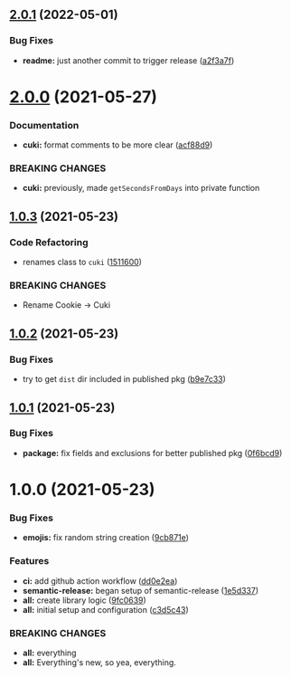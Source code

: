 ## [2.0.1](https://github.com/shmolf/cuki/compare/v2.0.0...v2.0.1) (2022-05-01)


### Bug Fixes

* **readme:** just another commit to trigger release ([a2f3a7f](https://github.com/shmolf/cuki/commit/a2f3a7f48c3984332bfd2ff146c16f9a34fd1a78))

# [2.0.0](https://github.com/shmolf/cuki/compare/v1.0.3...v2.0.0) (2021-05-27)


### Documentation

* **cuki:** format comments to be more clear ([acf88d9](https://github.com/shmolf/cuki/commit/acf88d92708adc340a57cc998fb1b1de27e56b79))


### BREAKING CHANGES

* **cuki:** previously, made `getSecondsFromDays` into private function

## [1.0.3](https://github.com/shmolf/cuki/compare/v1.0.2...v1.0.3) (2021-05-23)


### Code Refactoring

* renames class to `cuki` ([1511600](https://github.com/shmolf/cuki/commit/1511600000e00b4c8d9afaef897cb3a669cc94b9))


### BREAKING CHANGES

* Rename Cookie -> Cuki

## [1.0.2](https://github.com/shmolf/cuki/compare/v1.0.1...v1.0.2) (2021-05-23)


### Bug Fixes

* try to get `dist` dir included in published pkg ([b9e7c33](https://github.com/shmolf/cuki/commit/b9e7c3350e4799753c89b976a216b2b8c608e1a7))

## [1.0.1](https://github.com/shmolf/cuki/compare/v1.0.0...v1.0.1) (2021-05-23)


### Bug Fixes

* **package:** fix fields and exclusions for better published pkg ([0f6bcd9](https://github.com/shmolf/cuki/commit/0f6bcd9ff110dac97732804e76f5a503486dd541))

# 1.0.0 (2021-05-23)


### Bug Fixes

* **emojis:** fix random string creation ([9cb871e](https://github.com/shmolf/cuki/commit/9cb871e6fe108112eda6b1a41dc1371623ae0983))


### Features

* **ci:** add github action workflow ([dd0e2ea](https://github.com/shmolf/cuki/commit/dd0e2ea281eb6f1ad7d93fe54ad868233a04e17e))
* **semantic-release:** began setup of semantic-release ([1e5d337](https://github.com/shmolf/cuki/commit/1e5d337c814fa82d763fb8e4edf64187c675c6b1))
* **all:** create library logic ([9fc0639](https://github.com/shmolf/cuki/commit/9fc063986c1eeb56359110acd97e624893cd739e))
* **all:** initial setup and configuration ([c3d5c43](https://github.com/shmolf/cuki/commit/c3d5c430410fbab0a93fa4a00dda2a64c51ee194))


### BREAKING CHANGES

* **all:** everything
* **all:** Everything's new, so yea, everything.
